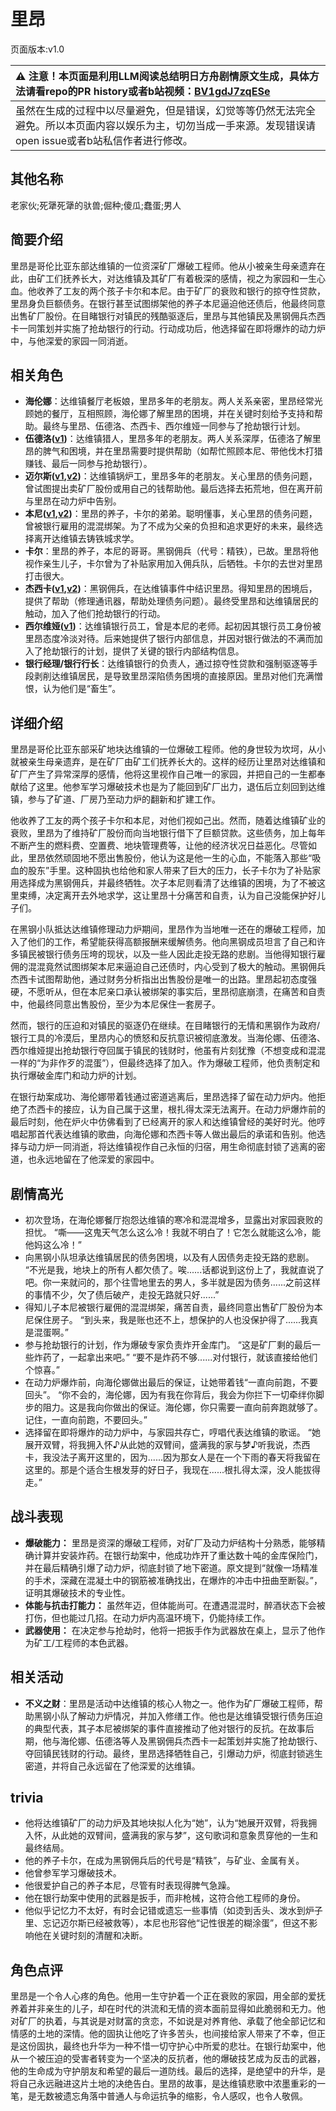 # 里昂
页面版本:v1.0
 

| :warning: 注意！本页面是利用LLM阅读总结明日方舟剧情原文生成，具体方法请看repo的PR history或者b站视频：[BV1gdJ7zqESe](https://www.bilibili.com/video/BV1gdJ7zqESe/)         |
|:----------------------------|
| 虽然在生成的过程中以尽量避免，但是错误，幻觉等等仍然无法完全避免。所以本页面内容以娱乐为主，切勿当成一手来源。发现错误请open issue或者b站私信作者进行修改。|



## 其他名称
老家伙;死犟死犟的驮兽;倔种;傻瓜;蠢蛋;男人
## 简要介绍
里昂是哥伦比亚东部达维镇的一位资深矿厂爆破工程师。他从小被亲生母亲遗弃在此，由矿工们抚养长大，对达维镇及其矿厂有着极深的感情，视之为家园和一生心血。他收养了工友的两个孩子卡尔和本尼。由于矿厂的衰败和银行的掠夺性贷款，里昂身负巨额债务。在银行甚至试图绑架他的养子本尼逼迫他还债后，他最终同意出售矿厂股份。在目睹银行对镇民的残酷驱逐后，里昂与其他镇民及黑钢佣兵杰西卡一同策划并实施了抢劫银行的行动。行动成功后，他选择留在即将爆炸的动力炉中，与他深爱的家园一同消逝。
## 相关角色
-   **海伦娜**：达维镇餐厅老板娘，里昂多年的老朋友。两人关系亲密，里昂经常光顾她的餐厅，互相照顾，海伦娜了解里昂的困境，并在关键时刻给予支持和帮助。最终与里昂、伍德洛、杰西卡、西尔维娅一同参与了抢劫银行计划。
-   **伍德洛([v1](extended_char_wu_de_luo.md))**：达维镇猎人，里昂多年的老朋友。两人关系深厚，伍德洛了解里昂的脾气和困境，并在里昂需要时提供帮助（如帮忙照顾本尼、带他伐木打猎赚钱、最后一同参与抢劫银行）。
-   **迈尔斯([v1](extended_char_mai_er_si.md),[v2](../char_v3/extended_char_mai_er_si.md))**：达维镇锅炉工，里昂多年的老朋友。关心里昂的债务问题，曾试图提出卖矿厂股份或用自己的钱帮助他。最后选择去拓荒地，但在离开前与里昂在动力炉中告别。
-   **本尼([v1](extended_char_ben_ni.md),[v2](../char_v3/extended_char_ben_ni.md))**：里昂的养子，卡尔的弟弟。聪明懂事，关心里昂的债务问题，曾被银行雇用的混混绑架。为了不成为父亲的负担和追求更好的未来，最终选择离开达维镇去铸铁城求学。
-   **卡尔**：里昂的养子，本尼的哥哥。黑钢佣兵（代号：精铁），已故。里昂将他视作亲生儿子，卡尔曾为了补贴家用加入佣兵队，后牺牲。卡尔的去世对里昂打击很大。
-   **杰西卡([v1](char_235_jesica.md),[v2](../char_v3/char_235_jesica.md))**：黑钢佣兵，在达维镇事件中结识里昂。得知里昂的困境后，提供了帮助（修理通讯器，帮助处理债务问题）。最终受里昂和达维镇居民的触动，加入了他们抢劫银行的行动。
-   **西尔维娅([v1](extended_char_xi_er_wei_ya.md))**：达维镇银行员工，曾是本尼的老师。起初因其银行员工身份被里昂态度冷淡对待。后来她提供了银行内部信息，并因对银行做法的不满而加入了抢劫银行的计划，提供了关键的银行内部结构信息。
-   **银行经理/银行行长**：达维镇银行的负责人，通过掠夺性贷款和强制驱逐等手段剥削达维镇居民，是导致里昂深陷债务困境的直接原因。里昂对他们充满憎恨，认为他们是“畜生”。
## 详细介绍
里昂是哥伦比亚东部采矿地块达维镇的一位爆破工程师。他的身世较为坎坷，从小就被亲生母亲遗弃，是在矿厂由矿工们抚养长大的。这样的经历让里昂对达维镇和矿厂产生了异常深厚的感情，他将这里视作自己唯一的家园，并把自己的一生都奉献给了这里。他参军学习爆破技术也是为了能回到矿厂出力，退伍后立刻回到达维镇，参与了矿道、厂房乃至动力炉的翻新和扩建工作。

他收养了工友的两个孩子卡尔和本尼，对他们视如己出。然而，随着达维镇矿业的衰败，里昂为了维持矿厂股份而向当地银行借下了巨额贷款。这些债务，加上每年不断产生的燃料费、空置费、地块管理费等，让他的经济状况日益恶化。尽管如此，里昂依然顽固地不愿出售股份，他认为这是他一生的心血，不能落入那些“吸血的股东”手里。这种固执也给他和家人带来了巨大的压力，长子卡尔为了补贴家用选择成为黑钢佣兵，并最终牺牲。次子本尼则看清了达维镇的困境，为了不被这里束缚，决定离开去外地求学，这让里昂十分痛苦和自责，认为自己没能保护好儿子们。

在黑钢小队抵达达维镇修理动力炉期间，里昂作为当地唯一还在的爆破工程师，加入了他们的工作，希望能获得高额报酬来缓解债务。他向黑钢成员坦言了自己和许多镇民被银行债务压垮的现状，以及一些人因此走投无路的悲剧。当他得知银行雇佣的混混竟然试图绑架本尼来逼迫自己还债时，内心受到了极大的触动。黑钢佣兵杰西卡试图帮助他，通过财务分析指出出售股份是唯一的出路。里昂起初态度强硬，不愿听从，但在本尼亲口承认被绑架的事实后，里昂彻底崩溃，在痛苦和自责中，他最终同意出售股份，至少为本尼保住一套房子。

然而，银行的压迫和对镇民的驱逐仍在继续。在目睹银行的无情和黑钢作为政府/银行工具的冷漠后，里昂内心的愤怒和反抗意识被彻底激发。当海伦娜、伍德洛、西尔维娅提出抢劫银行夺回属于镇民的钱财时，他虽有片刻犹豫（不想变成和混混一样的“为非作歹的混蛋”），但最终选择了加入。作为爆破工程师，他负责制定和执行爆破金库门和动力炉的计划。

在银行劫案成功、海伦娜带着钱通过密道逃离后，里昂选择了留在动力炉内。他拒绝了杰西卡的接应，认为自己属于这里，根扎得太深无法离开。在动力炉爆炸前的最后时刻，他在炉火中仿佛看到了已经离开的家人和达维镇曾经的美好时光。他哼唱起那首代表达维镇的歌曲，向海伦娜和杰西卡等人做出最后的承诺和告别。他选择与动力炉一同消逝，将达维镇视作自己永恒的归宿，用生命彻底封锁了逃离的密道，也永远地留在了他深爱的家园中。
## 剧情高光
-   初次登场，在海伦娜餐厅抱怨达维镇的寒冷和混混增多，显露出对家园衰败的担忧。
    “嘶——这鬼天气怎么这么冷！我就不明白了！它怎么就能这么冷，能他妈这么冷！”
-   向黑钢小队坦承达维镇居民的债务困境，以及有人因债务走投无路的悲剧。
    “不光是我，地块上的所有人都欠债了。唉......话都说到这份上了，我就直说了吧。你一来就问的，那个往雪地里去的男人，多半就是因为债务......之前这样的事情不少，欠了债后破产，走投无路就只好......”
-   得知儿子本尼被银行雇佣的混混绑架，痛苦自责，最终同意出售矿厂股份为本尼保住房子。
    “到头来，我是账也还不上，想保护的人也没保护得了......我真是混蛋啊。”
-   参与抢劫银行的计划，作为爆破专家负责炸开金库门。
    “这是矿厂剩的最后一些炸药了，一起拿出来吧。”
    “要不是炸药不够......对付银行，就该直接给他们个惊喜。”
-   在动力炉爆炸前，向海伦娜做出最后的保证，让她带着钱“一直向前跑，不要回头”。
    “你不会的，海伦娜，因为有我在你背后，我会为你拦下一切牵绊你脚步的阻力。这是我向你做出的保证。海伦娜，你只需要一直向前奔跑就够了。记住，一直向前跑，不要回头。”
-   选择留在即将爆炸的动力炉中，与家园共存亡，哼唱代表达维镇的歌谣。
    “她展开双臂，将我拥入怀♪从此她的双臂间，盛满我的家与梦♪听我说，杰西卡，我没法子离开这里的，因为......因为那女人是在一个下雨的春天将我留在这里的。那是个适合生根发芽的好日子，我现在......根扎得太深，没人能拔得走。”
## 战斗表现
-   **爆破能力：** 里昂是资深的爆破工程师，对矿厂及动力炉结构十分熟悉，能够精确计算并安装炸药。在银行劫案中，他成功炸开了重达数十吨的金库保险门，并在最后精确引爆了动力炉，彻底封锁了地下密道。原文提到“就像一场精准的手术，深藏在混凝土中的钢筋被准确找出，在爆炸的冲击中扭曲至断裂。”，证明其爆破技术的专业性。
-   **体能与抗击打能力：** 虽然年迈，但体能尚可。在遭遇混混时，醉酒状态下会被打伤，但也能过几招。在动力炉内高温环境下，仍能持续工作。
-   **武器使用：** 在决定参与抢劫时，他将一把扳手作为武器放在桌上，显示了他作为矿工/工程师的本色武器。
## 相关活动
-   **不义之财**：里昂是活动中达维镇的核心人物之一。他作为矿厂爆破工程师，帮助黑钢小队了解动力炉情况，并加入修缮工作。他也是达维镇受银行债务压迫的典型代表，其子本尼被绑架的事件直接推动了他对银行的反抗。在故事后期，他与海伦娜、伍德洛等人及黑钢佣兵杰西卡一起策划并实施了抢劫银行、夺回镇民钱财的行动。最终，里昂选择牺牲自己，引爆动力炉，彻底封锁逃生密道，并将自己永远留在了他深爱的达维镇。
## trivia
-   他将达维镇矿厂的动力炉及其地块拟人化为“她”，认为“她展开双臂，将我拥入怀，从此她的双臂间，盛满我的家与梦”，这句歌词和意象贯穿他的一生和最终结局。
-   他的养子卡尔，在成为黑钢佣兵后的代号是“精铁”，与矿业、金属有关。
-   他曾参军学习爆破技术。
-   他很爱护自己的养子本尼，尽管有时表现得脾气急躁。
-   他在银行劫案中使用的武器是扳手，而非枪械，这符合他工程师的身份。
-   他似乎记忆力不太好，有时会记错或遗忘一些事情（如烫到舌头、泼水到炉子里、忘记迈尔斯已经被救等），本尼也形容他“记性很差的糊涂蛋”，但这不影响他在关键时刻的清醒和决断。
## 角色点评
里昂是一个令人心疼的角色。他用一生守护着一个正在衰败的家园，用全部的爱抚养着并非亲生的儿子，却在时代的洪流和无情的资本面前显得如此脆弱和无力。他对矿厂的执着，与其说是对财富的贪恋，不如说是对养育他、承载了他全部记忆和情感的土地的深情。他的固执让他吃了许多苦头，也间接给家人带来了不幸，但正是这份固执，最终也升华为一种不惜一切守护心中所爱的悲壮。在银行劫案中，他从一个被压迫的受害者转变为一个坚决的反抗者，他的爆破技艺成为反击的武器，他的生命成为守护朋友和希望的最后一道防线。最后的选择，是绝望中的升华，是将自己永远融进这片土地的决绝告白。里昂的故事，是达维镇悲歌中浓墨重彩的一笔，是无数被遗忘角落中普通人与命运抗争的缩影，令人感叹，也令人敬佩。